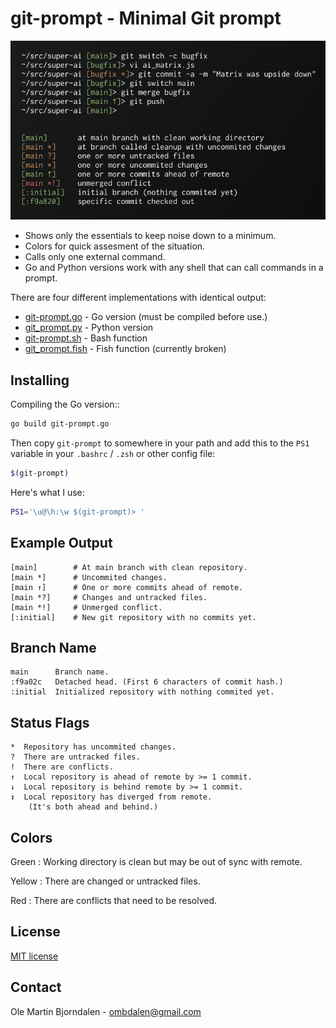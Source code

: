 # git-prompt - Minimal Git prompt

![Screenshot](images/screenshot.png)

* Shows only the essentials to keep noise down to a minimum.
* Colors for quick assesment of the situation.
* Calls only one external command.
* Go and Python versions work with any shell that can call
  commands in a prompt.

There are four different implementations with identical output:

* [git-prompt.go](git-prompt.go) - Go version (must be compiled before use.)
* [git_prompt.py](git_prompt.py) - Python version
* [git-prompt.sh](git-prompt.sh) - Bash function
* [git_prompt.fish](git_prompt.fish) - Fish function (currently broken)



## Installing

Compiling the Go version::

```bash
go build git-prompt.go
```

Then copy `git-prompt` to somewhere in your path and add this to the
`PS1` variable in your `.bashrc` / `.zsh` or other config file:

```bash
$(git-prompt)
```

Here's what I use:

```bash
PS1='\u@\h:\w $(git-prompt)> '
```


Example Output
--------------

```
[main]        # At main branch with clean repository.
[main *]      # Uncommited changes.
[main ↑]      # One or more commits ahead of remote.
[main *?]     # Changes and untracked files.
[main *!]     # Unmerged conflict.
[:initial]    # New git repository with no commits yet.
```


Branch Name
-----------

```
main      Branch name.
:f9a02c   Detached head. (First 6 characters of commit hash.)
:initial  Initialized repository with nothing commited yet.
```

## Status Flags

```
*  Repository has uncommited changes.
?  There are untracked files.
!  There are conflicts.
↑  Local repository is ahead of remote by >= 1 commit.
↓  Local repository is behind remote by >= 1 commit.
↕  Local repository has diverged from remote.
    (It's both ahead and behind.)
```


## Colors

Green
: Working directory is clean but may be out of sync with remote.

Yellow
: There are changed or untracked files.

Red
: There are conflicts that need to be resolved.


## License


[MIT license](http://en.wikipedia.org/wiki/MIT_License>)


## Contact

Ole Martin Bjorndalen - ombdalen@gmail.com
